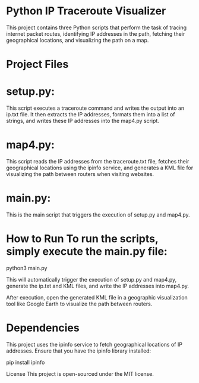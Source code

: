 # Python IP Traceroute Visualizer

This project contains three Python scripts that perform the task of tracing internet packet routes, identifying IP addresses in the path, fetching their geographical locations, and visualizing the path on a map.

# Project Files 
# setup.py: 
This script executes a traceroute command and writes the output into an ip.txt file. It then extracts the IP addresses, formats them into a list of strings, and writes these IP addresses into the map4.py script.

# map4.py: 
This script reads the IP addresses from the traceroute.txt file, fetches their geographical locations using the ipinfo service, and generates a KML file for visualizing the path between routers when visiting websites.

# main.py: 
This is the main script that triggers the execution of setup.py and map4.py.

# How to Run To run the scripts, simply execute the main.py file:

python3 main.py

This will automatically trigger the execution of setup.py and map4.py, generate the ip.txt and KML files, and write the IP addresses into map4.py.

After execution, open the generated KML file in a geographic visualization tool like Google Earth to visualize the path between routers.

# Dependencies 
This project uses the ipinfo service to fetch geographical locations of IP addresses. Ensure that you have the ipinfo library installed:

pip install ipinfo

License This project is open-sourced under the MIT license.